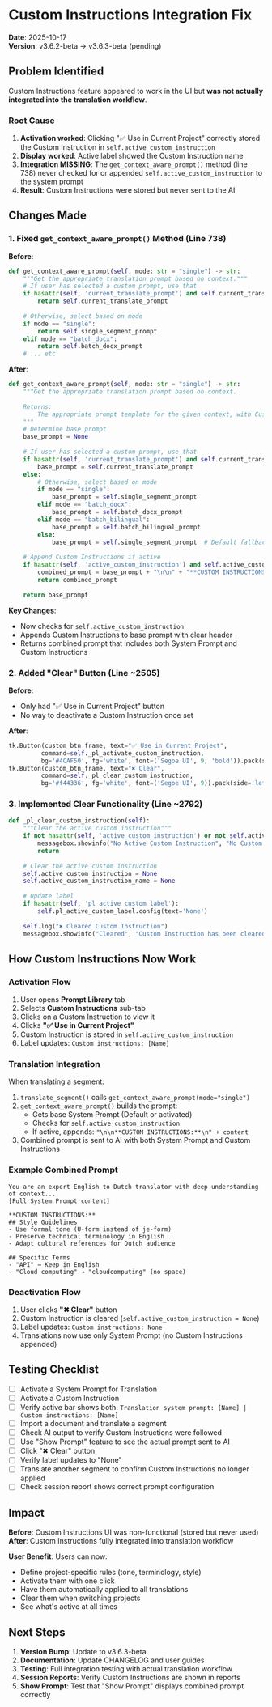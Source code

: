 # Custom Instructions Integration Fix

**Date**: 2025-10-17  
**Version**: v3.6.2-beta → v3.6.3-beta (pending)

## Problem Identified

Custom Instructions feature appeared to work in the UI but **was not actually integrated into the translation workflow**.

### Root Cause

1. **Activation worked**: Clicking "✅ Use in Current Project" correctly stored the Custom Instruction in `self.active_custom_instruction`
2. **Display worked**: Active label showed the Custom Instruction name
3. **Integration MISSING**: The `get_context_aware_prompt()` method (line 738) never checked for or appended `self.active_custom_instruction` to the system prompt
4. **Result**: Custom Instructions were stored but never sent to the AI

## Changes Made

### 1. Fixed `get_context_aware_prompt()` Method (Line 738)

**Before**:
```python
def get_context_aware_prompt(self, mode: str = "single") -> str:
    """Get the appropriate translation prompt based on context."""
    # If user has selected a custom prompt, use that
    if hasattr(self, 'current_translate_prompt') and self.current_translate_prompt != self.single_segment_prompt:
        return self.current_translate_prompt
    
    # Otherwise, select based on mode
    if mode == "single":
        return self.single_segment_prompt
    elif mode == "batch_docx":
        return self.batch_docx_prompt
    # ... etc
```

**After**:
```python
def get_context_aware_prompt(self, mode: str = "single") -> str:
    """Get the appropriate translation prompt based on context.
    
    Returns:
        The appropriate prompt template for the given context, with Custom Instructions appended if active
    """
    # Determine base prompt
    base_prompt = None
    
    # If user has selected a custom prompt, use that
    if hasattr(self, 'current_translate_prompt') and self.current_translate_prompt != self.single_segment_prompt:
        base_prompt = self.current_translate_prompt
    else:
        # Otherwise, select based on mode
        if mode == "single":
            base_prompt = self.single_segment_prompt
        elif mode == "batch_docx":
            base_prompt = self.batch_docx_prompt
        elif mode == "batch_bilingual":
            base_prompt = self.batch_bilingual_prompt
        else:
            base_prompt = self.single_segment_prompt  # Default fallback
    
    # Append Custom Instructions if active
    if hasattr(self, 'active_custom_instruction') and self.active_custom_instruction:
        combined_prompt = base_prompt + "\n\n" + "**CUSTOM INSTRUCTIONS:**\n" + self.active_custom_instruction
        return combined_prompt
    
    return base_prompt
```

**Key Changes**:
- Now checks for `self.active_custom_instruction`
- Appends Custom Instructions to base prompt with clear header
- Returns combined prompt that includes both System Prompt and Custom Instructions

### 2. Added "Clear" Button (Line ~2505)

**Before**:
- Only had "✅ Use in Current Project" button
- No way to deactivate a Custom Instruction once set

**After**:
```python
tk.Button(custom_btn_frame, text="✅ Use in Current Project",
         command=self._pl_activate_custom_instruction,
         bg='#4CAF50', fg='white', font=('Segoe UI', 9, 'bold')).pack(side='left', padx=5)
tk.Button(custom_btn_frame, text="✖ Clear",
         command=self._pl_clear_custom_instruction,
         bg='#f44336', fg='white', font=('Segoe UI', 9)).pack(side='left', padx=5)
```

### 3. Implemented Clear Functionality (Line ~2792)

```python
def _pl_clear_custom_instruction(self):
    """Clear the active custom instruction"""
    if not hasattr(self, 'active_custom_instruction') or not self.active_custom_instruction:
        messagebox.showinfo("No Active Custom Instruction", "No Custom Instruction is currently active.")
        return
    
    # Clear the active custom instruction
    self.active_custom_instruction = None
    self.active_custom_instruction_name = None
    
    # Update label
    if hasattr(self, 'pl_active_custom_label'):
        self.pl_active_custom_label.config(text='None')
    
    self.log("✖ Cleared Custom Instruction")
    messagebox.showinfo("Cleared", "Custom Instruction has been cleared.")
```

## How Custom Instructions Now Work

### Activation Flow

1. User opens **Prompt Library** tab
2. Selects **Custom Instructions** sub-tab
3. Clicks on a Custom Instruction to view it
4. Clicks **"✅ Use in Current Project"**
5. Custom Instruction is stored in `self.active_custom_instruction`
6. Label updates: `Custom instructions: [Name]`

### Translation Integration

When translating a segment:

1. `translate_segment()` calls `get_context_aware_prompt(mode="single")`
2. `get_context_aware_prompt()` builds the prompt:
   - Gets base System Prompt (Default or activated)
   - Checks for `self.active_custom_instruction`
   - If active, appends: `"\n\n**CUSTOM INSTRUCTIONS:**\n" + content`
3. Combined prompt is sent to AI with both System Prompt and Custom Instructions

### Example Combined Prompt

```
You are an expert English to Dutch translator with deep understanding of context...
[Full System Prompt content]

**CUSTOM INSTRUCTIONS:**
## Style Guidelines
- Use formal tone (U-form instead of je-form)
- Preserve technical terminology in English
- Adapt cultural references for Dutch audience

## Specific Terms
- "API" → Keep in English
- "Cloud computing" → "cloudcomputing" (no space)
```

### Deactivation Flow

1. User clicks **"✖ Clear"** button
2. Custom Instruction is cleared (`self.active_custom_instruction = None`)
3. Label updates: `Custom instructions: None`
4. Translations now use only System Prompt (no Custom Instructions appended)

## Testing Checklist

- [ ] Activate a System Prompt for Translation
- [ ] Activate a Custom Instruction
- [ ] Verify active bar shows both: `Translation system prompt: [Name] | Custom instructions: [Name]`
- [ ] Import a document and translate a segment
- [ ] Check AI output to verify Custom Instructions were followed
- [ ] Use "Show Prompt" feature to see the actual prompt sent to AI
- [ ] Click "✖ Clear" button
- [ ] Verify label updates to "None"
- [ ] Translate another segment to confirm Custom Instructions no longer applied
- [ ] Check session report shows correct prompt configuration

## Impact

**Before**: Custom Instructions UI was non-functional (stored but never used)  
**After**: Custom Instructions fully integrated into translation workflow

**User Benefit**: Users can now:
- Define project-specific rules (tone, terminology, style)
- Activate them with one click
- Have them automatically applied to all translations
- Clear them when switching projects
- See what's active at all times

## Next Steps

1. **Version Bump**: Update to v3.6.3-beta
2. **Documentation**: Update CHANGELOG and user guides
3. **Testing**: Full integration testing with actual translation workflow
4. **Session Reports**: Verify Custom Instructions are shown in reports
5. **Show Prompt**: Test that "Show Prompt" displays combined prompt correctly
